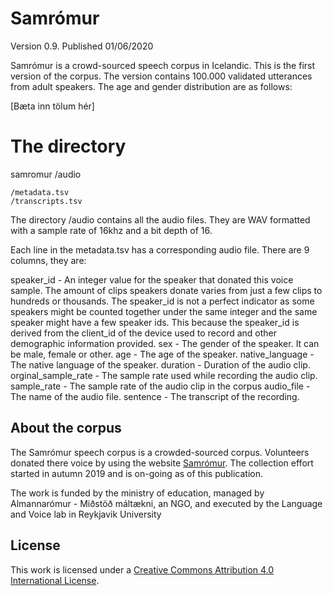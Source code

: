 # Samrómur

Version 0.9.
Published 01/06/2020

Samrómur is a crowd-sourced speech corpus in Icelandic. This is the first version of the corpus. The version contains 100.000 validated utterances from adult speakers. The age and gender distribution are as follows:

[Bæta inn tölum hér]

# The directory
samromur
	/audio
		
	/metadata.tsv
	/transcripts.tsv

The directory /audio contains all the audio files. They are WAV formatted with a sample rate of 16khz and a bit depth of 16. 

Each line in the metadata.tsv has a corresponding audio file. There are 9 columns, they are:

speaker_id -    An integer value for the speaker that donated this voice sample. The amount of clips speakers donate varies from just a few clips to hundreds or thousands. The speaker_id is not a perfect indicator as some speakers might be counted together under the same integer and the same speaker might have a few speaker ids. This because the 
speaker_id is derived from the client_id of the device used to record and other demographic information provided.
sex -   The gender of the speaker. It can be male, female or other. 
age -   The age of the speaker.
native_language -   The native language of the speaker.
duration    -   Duration of the audio clip.
orginal_sample_rate -   The sample rate used while recording the audio clip.
sample_rate -   The sample rate of the audio clip in the corpus
audio_file -    The name of the audio file.
sentence -  The transcript of the recording.

## About the corpus
The Samrómur speech corpus is a crowded-sourced corpus. Volunteers donated there voice by using the website [Samrómur](www.samromur.is). The collection effort started in autumn 2019 and is on-going as of this publication. 

The work is funded by the ministry of education, managed by  Almannarómur - Miðstöð máltækni, an NGO, and executed by the Language and Voice lab in Reykjavik University 



## License
This work is licensed under a [Creative Commons Attribution 4.0 International
License][cc-by].

[cc-by]: http://creativecommons.org/licenses/by/4.0/
